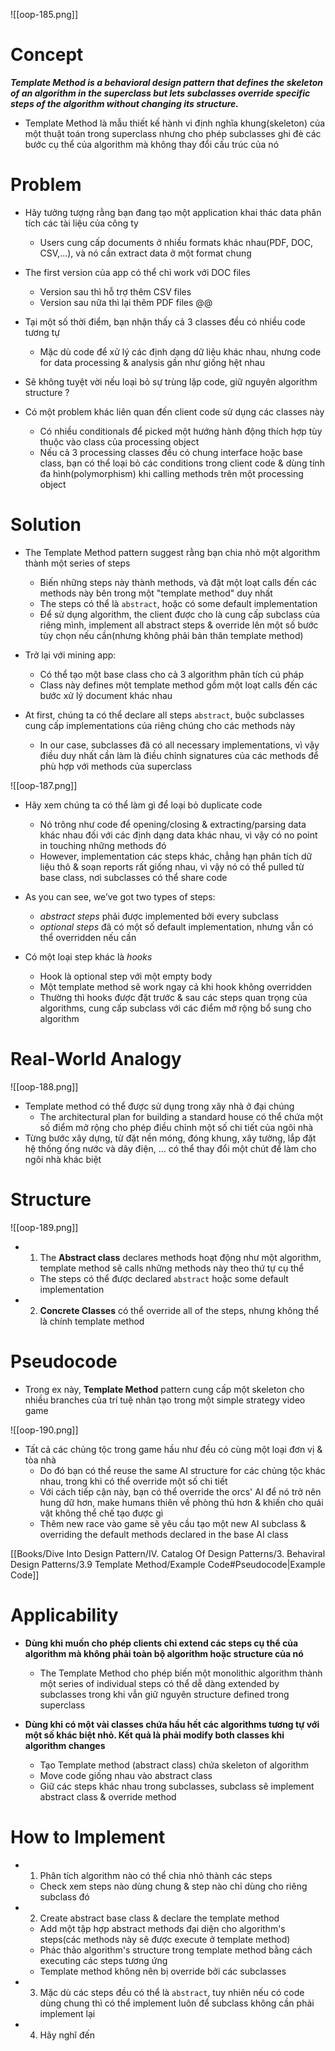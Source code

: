 ![[oop-185.png]]


# Concept

***Template Method is a behavioral design pattern that defines the skeleton of an algorithm in the superclass but lets subclasses override specific steps of the algorithm without changing its structure.***

- Template Method là mẫu thiết kế hành vi định nghĩa khung(skeleton) của một thuật toán trong superclass nhưng cho phép subclasses ghi đè các bước cụ thể của algorithm mà không thay đổi cấu trúc của nó

# Problem

- Hãy tưởng tượng rằng bạn đang tạo một application khai thác data phân tích các tài liệu của công ty
	- Users cung cấp documents ở nhiều formats khác nhau(PDF, DOC, CSV,...), và nó cần extract data ở một format chung
	
- The first version của app có thể chỉ work với DOC files
	- Version sau thì hỗ trợ thêm CSV files
	- Version sau nữa thì lại thêm PDF files @@
	
- Tại một số thời điểm, bạn nhận thấy cả 3 classes đều có nhiều code tương tự
	- Mặc dù code để xử lý các định dạng dữ liệu khác nhau, nhưng code for data processing & analysis gần như giống hệt nhau
 - Sẽ không tuyệt vời nếu loại bỏ sự trùng lặp code, giữ nguyên algorithm structure ?
 
- Có một problem khác liên quan đến client code sử dụng các classes này
	- Có nhiều conditionals để picked một hướng hành động thích hợp tùy thuộc vào class của processing object
	- Nếu cả 3 processing classes đều có chung interface hoặc base class, bạn có thể loại bỏ các conditions trong client code & dùng tính đa hình(polymorphism) khi calling methods trên một processing object
	
# Solution

- The Template Method pattern suggest rằng bạn chia nhỏ một algorithm thành một series of steps
	- Biến những steps này thành methods, và đặt một loạt calls đến các methods này bên trong một "template method" duy nhất
	- The steps có thể là `abstract`, hoặc có some default implementation
	- Để sử dụng algorithm, the client được cho là cung cấp subclass của riêng mình, implement all abstract steps & override lên một số bước tùy chọn nếu cần(nhưng không phải bản thân template method)
	
- Trở lại với mining app:
	- Có thể tạo một base class cho cả 3 algorithm phân tích cú pháp
	- Class này defines một template method gồm một loạt calls đến các bước xử lý document khác nhau
	
- At first, chúng ta có thể declare all steps `abstract`, buộc subclasses cung cấp implementations của riêng chúng cho các methods này
	- In our case, subclasses đã có all necessary implementations, vì vậy điều duy nhất cần làm là điều chỉnh signatures của các methods để phù hợp với methods của superclass

![[oop-187.png]]

- Hãy xem chúng ta có thể làm gì để loại bỏ duplicate code
	- Nó trông như code để opening/closing & extracting/parsing data khác nhau đối với các định dạng data khác nhau, vì vậy có no point in touching những methods đó
	- However, implementation các steps khác, chẳng hạn phân tích dữ liệu thô & soạn reports rất giống nhau, vì vậy nó có thể pulled từ base class, nơi subclasses có thể share code
	
- As you can see, we’ve got two types of steps:
	-  *abstract steps* phải được implemented bởi every subclass
	-  *optional steps* đã có một số default implementation, nhưng vẫn có thể overridden nếu cần
	
 - Có một loại step khác là *hooks*
	- Hook là optional step với một empty body
	- Một template method sẽ work ngay cả khi hook không overridden
	- Thường thì hooks được đặt trước & sau các steps quan trọng của algorithms, cung cấp subclass với các điểm mở rộng bổ sung cho algorithm

# Real-World Analogy

![[oop-188.png]]


- Template method có thể được sử dụng trong xây nhà ở đại chúng
	- The architectural plan for building a standard house có thể chứa một số điểm mở rộng cho phép điều chỉnh  một số chi tiết của ngôi nhà
- Từng bước xây dựng, từ đặt nền móng, đóng khung, xây tường, lắp đặt hệ thống ống nước và dây điện, ... có thể thay đổi một chút để làm cho ngôi nhà khác biệt


# Structure

![[oop-189.png]]


- 1. The **Abstract class** declares methods hoạt động như một algorithm, template method sẽ calls những methods này theo thứ tự cụ thể
	- The steps có thể được declared `abstract` hoặc some default implementation
- 2. **Concrete Classes** có thể override all of the steps, nhưng không thể là chính template method 

# Pseudocode

- Trong ex này, **Template Method** pattern cung cấp một skeleton cho nhiều branches của trí tuệ nhân tạo trong một simple strategy video game

![[oop-190.png]]

- Tất cả các chủng tộc trong game hầu như đều có cùng một loại đơn vị & tòa nhà
	- Do đó bạn có thể reuse the same AI structure for các chủng tộc khác nhau, trong khi có thể override một số chi tiết
	- Với cách tiếp cận này, bạn có thể override the orcs' AI để nó trở nên hung dữ hơn, make humans thiên về phòng thủ hơn & khiến cho quái vật không thể chế tạo được gì
	- Thêm new race vào game sẽ yêu cầu tạo một new AI subclass & overriding the default methods declared in the base AI class

[[Books/Dive Into Design Pattern/IV. Catalog Of Design Patterns/3. Behaviral Design Patterns/3.9 Template Method/Example Code#Pseudocode|Example Code]]
	

# Applicability

- **Dùng khi muốn cho phép clients chỉ extend các steps cụ thể của algorithm mà không phải toàn bộ algorithm hoặc structure của nó**

	- The Template Method cho phép biến một monolithic algorithm thành một series of individual steps có thể dễ dàng extended by subclasses trong khi vẫn giữ nguyên structure defined trong superclass

- **Dùng khi có một vài classes chứa hầu hết các algorithms tương tự với một số khác biệt nhỏ. Kết quả là phải modify both classes khi algorithm changes**
	- Tạo Template method (abstract class) chứa skeleton of algorithm 
	- Move code giống nhau vào abstract class
	- Giữ các steps khác nhau trong subclasses, subclass sẽ implement abstract class & override method
		
# How to Implement

- 1. Phân tích algorithm nào có thể chia nhỏ thành các steps
	- Check xem steps nào dùng chung & step nào chỉ dùng cho riêng subclass đó

- 2. Create abstract base class & declare the template method
	- Add một tập hợp abstract methods đại diện cho algorithm's steps(các methods này sẽ được execute ở template method)
	- Phác thảo algorithm's structure trong template method bằng cách executing các steps tương ứng
	- Template method không nên bị override bởi các subclasses
	
- 3. Mặc dù các steps đều có thể là `abstract`, tuy nhiên nếu có code dùng chung thì có thể implement luôn để subclass không cần phải implement lại

- 4. Hãy nghĩ đến 









	














	
	
	
	
	
	
	
	
	
	
	